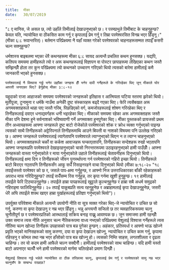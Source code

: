 ```yaml
---
title:  मीका
date:   30/07/2019
---
```


"८ ए मानिस, जे असल छ, त्यो उहाँले तिमीलाई देखाउनुभएको छ। र परमप्रभुले तिमीबाट के चाहनुहुन्छ? केवल यति, न्यायोचित वा ठीकसित काम गर्नू र कृपालाई प्रेम गर्नू र तिम्रा परमेश्वरसित विनम्र भएर हिँड्नू।" (मीका ६:८ रूपान्तरित)। बर्तमान परिप्रेक्ष्यमा नै यहाँ व्यक्त गरेको परमेश्वरको चाहनाहरूसम्मत तपाईँ कसरी चल्न सक्नुहुन्छ?

धर्मशास्त्र बाइबलमा भएका धेरै कथनहरूमा मीका ६:८ सायद अत्यन्तै प्रचलित कथन हुनसक्छ। यद्यपि, कतिपय समयमा हामीहरूले त्यो र अरू कथनहरूलाई विज्ञापन वा पोस्टर छापाहरूमा लेखिएका कथन जस्तै सम्झिन्छौँ होला तर कुन परिप्रेक्ष्यमा त्यो कथनको उच्चारण गरिएको थियो त्यसको बारेमा हामीलाई कमै जानकारी भएको हुनसक्छ।

`परमेश्वरलाई नै विश्वास गर्छु भनेर उहाँका जनहरू हौँ भनेर दावी गर्नेहरूले के गरिरहेका थिए जुन् मीकाले घोर आपत्ती जनाएका थिए? हेर्नुहोस् मीका ३:८-१२`

यहूदाको राजा आहाजको समयमा परमेश्वरको जनहरूको इतिहास र आत्मियता घटिया स्तरमा झरेको थियो। मूर्तीपूजा, टुनामुना र धर्मकै नाउँमा अनेकौँ दुष्ट संस्कारहरू बढ्दै गएका थिए। फेरि त्यसैबखत अरू अगमवक्ताहरूले थाहा पाए जस्तै गरिब, पिछडिएको वर्ग, कमजोरहरूलाई शोषण गरिरहेका थिए र तिनीहरूलाई दवाएर धनाद्यवर्गहरू धनी भइरहेका थिए। मीकाको समयमा रहेका अरू अगमवक्ताहरू जस्तै मीका पनि देशमा हुने सर्वनाशको भविष्यवाणी गर्ने अगमवक्ता हुनपुगेका थिए। मीका पुस्तकको प्रायजसो प्रथम तीन अध्यायहरूमा आफ्ना जनहरूले दुष्ट बाटो रोजेकोले परमेश्वरको शोक र क्रोध व्यक्त गर्नुभएको पाइन्छ त्यसको साथै तिनीहरूको अट्टेरिपनाले तिनीहरूमाथि आउने बिपत्ती वा नाशको विषयमा पनि उल्लेख गरिएको छ। आफ्ना जनहरूले परमेश्वरलाई त्यागेतापनि परमेश्वरले त्याग्नुभएको थिएन  न त त्याग्न चाहनुभएको थियो। अगमवक्ताहरूले चर्को वा कर्कश आवाजहरू घन्काएतापनि, तिनीहरूका सन्देशहरू रुखो भएतापनि आफ्ना जनहरूप्रति परमेश्वरले देखाइरहनुभएको चासो निरन्तररूपमा उठाइरहनुभएको हामी पाउँछौँ। आफ्ना जनहरूको वास्ता गर्नुभएकोले र माया गर्नुभएकोले उहाले तिनीहरूलाई चेतावनीहरू दिनुभएको थियो। तिनीहरूलाई क्षमा दिन र तिनीहरूको जीवन पुनर्स्थापना गर्न परमेश्वरको गहिरो इच्छा थियो। तिनीहरूले बाटो बिराएर गएतापनि तिनीहरूसँग आफू सधैँ रिसाइनरहने वाचा दिनुभएको थियो (मीका ७:१८-२० "१८ तपाईंजस्तो परमेश्वर को छ र, जसले पाप-क्षमा गर्नुहुन्छ, र आफ्नो निज उत्तराधिकारका बाँकी रहेकाहरूको अपराध माफ गरिदिनुहुन्छ? तपाईं सधैँसम्म रिस गर्नुहुन्न, तर कृपा गर्नमा खुशी हुनुहुन्छ। १९ हामीलाई तपाईंले फेरि टिठ्याउनुहुनेछ। तपाईंले हाम्रा पापहरूलाई खुट्टाले कुल्चनुहुनेछ र हाम्रा सबै अधर्म समुद्रको गहिराइमा फालिदिनुहुनेछ। २० तपाईं याकूबप्रति सत्य रहनुहुनेछ र अब्राहामलाई कृपा देखाउनुहुनेछ, जसरी धेरै अघि तपाईंले शपथ खाएर हाम्रा पुर्खाहरूलाई प्रतिज्ञा गर्नुभएको थियो")। 

उपर्युक्त परिवेशमा मीकाले अत्यन्तै उपयोगी नीति वा सूत्र व्यक्त गरेका थिए-जे न्यायोचित र उचित छ सो गर्नु, करुणा वा कृपा देखाउनु र नम्र भएर हिँड्नु। भन्नु अन्त्यन्तै सजिलो छ तर व्यवहारिकरूपमा चल्नु चुनौतीपूर्ण छ र परमेश्वरप्रतिको आस्थालाई सक्रिय बनाइ राख्नु आवश्यक छ। जुन समाजमा हामी रहन्छौँ उक्त समाज त्यस नीति अनुसार चल्न नैतिकरूपमा वाध्य नभएको परिप्रेक्ष्यमा येशूलाई विश्वास गर्नेहरूले त्यस नीतिमा चल्न खोज्दा तिनीहरू उपहासको पात्र बन्न पुगेका हुन्छन्। अहंकार, प्रतिस्पर्धा र आफ्नो भाऊ खोज्ने प्रवृति भएको मानिसहरूको सामु करुणा, दया वा कृपा देखाउन खोज्नु, न्यायोचित र उचित काम गर्नु, कृपामा रहिरहनु र कोमल तथा नम्र भएर हाँसोको पात्र बन्न खोज्नु  हो। त्यसको निम्ति साहस, लगतशीलता र दृढता चाहिन्छ। तर यो कदम हामी आफैले चाल्न सक्दैनौँ। हामीलाई परमेश्वरको साथ चाहिन्छ। यदि हामी यस्तो बाटो अपनाएर चल्यौँ भने हामी परमेश्वरको मार्गमा चलिरहेको प्रमाण दिन्छौँ।

`येशूलाई विश्वास गर्छु भन्नेले न्यायोचित वा ठीक तरिकामा चल्नु, कृपालाई प्रेम गर्नु र परमेश्वरको सामु नम्र भएर चल्नुसँग के सम्बन्ध राख्दछ?`
